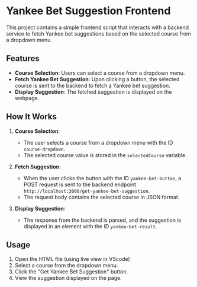 # Yankee Bet Suggestion Frontend

This project contains a simple frontend script that interacts with a backend service to fetch Yankee bet suggestions based on the selected course from a dropdown menu.

## Features

- **Course Selection**: Users can select a course from a dropdown menu.
- **Fetch Yankee Bet Suggestion**: Upon clicking a button, the selected course is sent to the backend to fetch a Yankee bet suggestion.
- **Display Suggestion**: The fetched suggestion is displayed on the webpage.

## How It Works

1. **Course Selection**:

   - The user selects a course from a dropdown menu with the ID `course-dropdown`.
   - The selected course value is stored in the `selectedCourse` variable.

2. **Fetch Suggestion**:

   - When the user clicks the button with the ID `yankee-bet-button`, a POST request is sent to the backend endpoint `http://localhost:3000/get-yankee-bet-suggestion`.
   - The request body contains the selected course in JSON format.

3. **Display Suggestion**:
   - The response from the backend is parsed, and the suggestion is displayed in an element with the ID `yankee-bet-result`.

## Usage

1. Open the HTML file (using live view in VScode)
2. Select a course from the dropdown menu.
3. Click the "Get Yankee Bet Suggestion" button.
4. View the suggestion displayed on the page.
